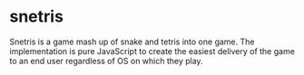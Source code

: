 snetris
=======

Snetris is a game mash up of snake and tetris into one game. The implementation
is pure JavaScript to create the easiest delivery of the game to an end user
regardless of OS on which they play.
